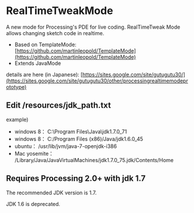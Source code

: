 # RealTimeTweakMode
A new mode for Processing's PDE for live coding.
RealTimeTweak Mode allows changing sketch code in realtime.

- Based on TemplateMode: [https://github.com/martinleopold/TemplateMode](https://github.com/martinleopold/TemplateMode)
- Extends JavaMode

details are here (in Japanese): [https://sites.google.com/site/gutugutu30/](https://sites.google.com/site/gutugutu30/other/processingrealtimemodeprototype)

## Edit /resources/jdk_path.txt
example)

- windows 8：    C:\\Program Files\\Java\\jdk1.7.0_71
- windows 8：    C:/Program Files (x86)/Java/jdk1.6.0_45
- ubuntu：    /usr/lib/jvm/java-7-openjdk-i386
- Mac yosemite：    /Library/Java/JavaVirtualMachines/jdk1.7.0_75.jdk/Contents/Home

## Requires Processing 2.0+ with jdk 1.7
The recommended JDK version is 1.7.

JDK 1.6 is deprecated.



